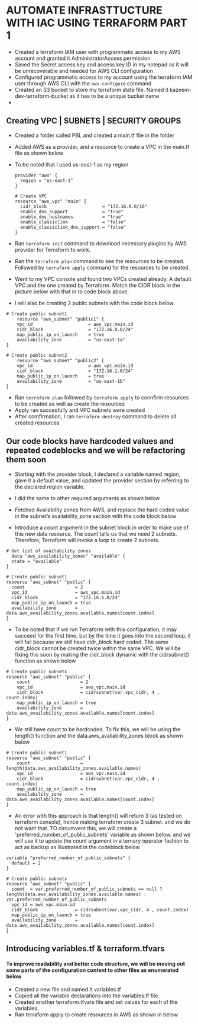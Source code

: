 # AUTOMATE INFRASTTUCTURE WITH IAC USING TERRAFORM PART 1

* Created a terraform IAM user with programmatic access to my AWS account and granted it AdministratorAccess permission
* Saved the Secret access key and access key ID in my notepad as it will be unrecoverable and needed for AWS CLI configuration
* Configured programmatic access to my account using the terraform IAM user through AWS CLI with the `aws configure` command
* Created an S3 bucket to store my terraform state file. Named it kazeem-dev-terraform-bucket as it has to be a unique bucket name
* 

## Creating VPC | SUBNETS | SECURITY GROUPS
* Created a folder called PBL and created a main.tf file in the folder
* Added AWS as a provider, and a resource to create a VPC in the main.tf file as shown below
* To be noted that I used us-east-1 as my region
    ```
    provider "aws" {
      region = "us-east-1"
    }

    # Create VPC
    resource "aws_vpc" "main" {
      cidr_block                     = "172.16.0.0/16"
      enable_dns_support             = "true"
      enable_dns_hostnames           = "true"
      enable_classiclink             = "false"
      enable_classiclink_dns_support = "false"
    }
    ```
* Ran `terraform init` command to download necessary plugins by AWS provider for Terraform to work.
* Ran the `terraform plan` command to see the resources to be created. Followed by `terraform apply` command for the resources to be created.
* Went to my VPC console and found two VPCs created already. A default VPC and the one created by Terraform. Match the CIDR block in the picture below with that in to code block above.


* I will also be creating 2 public subnets with the code block below
```
# Create public subnet1
    resource "aws_subnet" "public1" {
    vpc_id                     = aws_vpc.main.id
    cidr_block                 = "172.16.0.0/24"
    map_public_ip_on_launch    = true
    availability_zone          = "us-east-1a"
}

# Create public subnet2
    resource "aws_subnet" "public2" {
    vpc_id                     = aws_vpc.main.id
    cidr_block                 = "172.16.1.0/24"
    map_public_ip_on_launch    = true
    availability_zone          = "us-east-1b"
}
```
* Ran `terraform plan` followed by `terraform apply` to connfirm resources to be created as well as create the resources
* Apply ran succesfully and VPC subnets were created
* After comfirmation, I ran `terraform destroy` command to delete all created resources


## Our code blocks have hardcoded values and repeated codeblocks and we will be refactoring them soon
* Starting with the provider block, I declared a variable named region, gave it a default value, and updated the provider section by referring to the declared region variable.
* I did the same to other required arguments as shown below


* Fetched Availability zones from AWS, and replace the hard coded value in the subnet’s availability_zone section with the code block below
* Introduce a count argument in the subnet block in order to make use of this new data resource. The count tells us that we need 2 subnets. Therefore, Terraform will invoke a loop to create 2 subnets.

```
# Get list of availability zones
  data "aws_availability_zones" "available" {
  state = "available"
}

# Create public subnet1
resource "aws_subnet" "public" { 
  count                   = 2
  vpc_id                  = aws_vpc.main.id
  cidr_block              = "172.16.1.0/24"
  map_public_ip_on_launch = true
  availability_zone       = data.aws_availability_zones.available.names[count.index]
}
```

* To be noted that if we run Terraform with this configuration, it may succeed for the first time, but by the time it goes into the second loop, it will fail because we still have cidr_block hard coded. The same cidr_block cannot be created twice within the same VPC. We will be fixing this soon by making the cidr_block dynamic with the cidrsubnet() function as shown below

```
# Create public subnets
resource "aws_subnet" "public" { 
    count                   = 2
    vpc_id                  = aws_vpc.main.id
    cidr_block              = cidrsubnet(var.vpc_cidr, 4 , count.index)
    map_public_ip_on_launch = true
    availability_zone       = data.aws_availability_zones.available.names[count.index]
}
```

* We still have count to be hardcoded. To fix this, we will be using the length() function and the data.aws_availability_zones block as shown below
```
# Create public subnet1
resource "aws_subnet" "public" { 
    count                   = length(data.aws_availability_zones.available.names)
    vpc_id                  = aws_vpc.main.id
    cidr_block              = cidrsubnet(var.vpc_cidr, 4 , count.index)
    map_public_ip_on_launch = true
    availability_zone       = data.aws_availability_zones.available.names[count.index]
}
```
* An error with this approach is that length() will return 3 (as tested on terraform console), hence making terraform create 3 subnet. and we do not want that. TO circumvent this, we will create a 'preferred_number_of_public_subnets' variable as shown below. and we will use it to update the count argument in a ternary operator fashion to act as backup as illustrated in the codeblock below

```
variable "preferred_number_of_public_subnets" {
  default = 2
}

# Create public subnets
resource "aws_subnet" "public" {
  count  = var.preferred_number_of_public_subnets == null ? length(data.aws_availability_zones.available.names) : var.preferred_number_of_public_subnets   
  vpc_id = aws_vpc.main.id
  cidr_block              = cidrsubnet(var.vpc_cidr, 4 , count.index)
  map_public_ip_on_launch = true
  availability_zone       = data.aws_availability_zones.available.names[count.index]
}
```


## Introducing variables.tf & terraform.tfvars

#### To improve readability and better code structure, we will be moving out some parts of the configuration content to other files as enumerated below
* Created a new file and named it variables.tf
* Copied all the variable declarations into the variables.tf file.
* Created another terraform.tfvars file and set values for each of the variables.
* Ran terraform apply to create resources in AWS as shown in below
